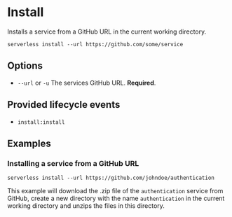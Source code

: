 <!--
title: Serverless Framework Commands - AWS Lambda - Install
menuText: Install
menuOrder: 2
description: Install pre-written AWS Lambda Functions, Events and Resources with the Serverless Framework
layout: Doc
-->

# Install

Installs a service from a GitHub URL in the current working directory.

```
serverless install --url https://github.com/some/service
```

## Options
- `--url` or `-u` The services GitHub URL. **Required**.

## Provided lifecycle events
- `install:install`

## Examples

### Installing a service from a GitHub URL

```
serverless install --url https://github.com/johndoe/authentication
```

This example will download the .zip file of the `authentication` service from GitHub,
create a new directory with the name `authentication` in the current working directory
and unzips the files in this directory.